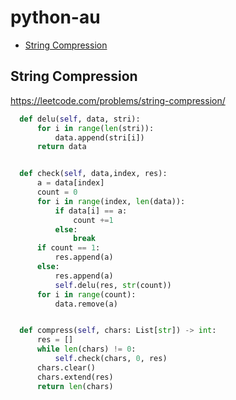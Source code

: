 # python-au

+ [String Compression](#string-compression)

## String Compression

https://leetcode.com/problems/string-compression/


```python
  def delu(self, data, stri):
      for i in range(len(stri)):
          data.append(stri[i])
      return data


  def check(self, data,index, res):
      a = data[index]
      count = 0
      for i in range(index, len(data)):
          if data[i] == a:
              count +=1
          else:
              break
      if count == 1:
          res.append(a)
      else:
          res.append(a)
          self.delu(res, str(count))
      for i in range(count):
          data.remove(a)


  def compress(self, chars: List[str]) -> int:
      res = []
      while len(chars) != 0:
          self.check(chars, 0, res)
      chars.clear()
      chars.extend(res)
      return len(chars)
    
```
